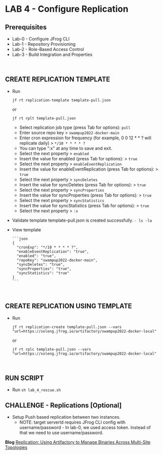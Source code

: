 # LAB 4 - Configure Replication

## Prerequisites
- Lab-0 - Configure JFrog CLI
- Lab-1 - Repository Provisioning
- Lab-2 - Role-Based Access Control
- Lab-3 - Build Integration and Properties

<br />

## CREATE REPLICATION TEMPLATE
- Run 

    ``jf rt replication-template template-pull.json``

     or

    ``jf rt rplt template-pull.json``

  - Select replication job type (press Tab for options): `pull`
  - Enter source repo key > `swampup2022-docker-main`
  - Enter cron expression for frequency (for example, 0 0 12 * * ? will replicate daily) > `*/10 * * * * ?`
  - You can type ":x" at any time to save and exit.
  - Select the next property > `enabled`
  - Insert the value for enabled (press Tab for options): > `true` 
  - Select the next property > `enableEventReplication` 
  - Insert the value for enableEventReplication (press Tab for options): > `true` 
  - Select the next property > `syncDeletes` 
  - Insert the value for syncDeletes (press Tab for options): > `true` 
  - Select the next property > `syncProperties` 
  - Insert the value for syncProperties (press Tab for options): > `true` 
  - Select the next property > `syncStatistics` 
  - Insert the value for syncStatistics (press Tab for options): > `true` 
  - Select the next property > `:x`

- Validate template template-pull.json is created successfully. `- ls -la`
- View template

      ```json
      {
        "cronExp": "*/10 * * * * ?",
        "enableEventReplication": "true",
        "enabled": "true",
        "repoKey": "swampup2022-docker-main",
        "syncDeletes": "true",
        "syncProperties": "true",
        "syncStatistics": "true"
      }
      ```

<br />

## CREATE REPLICATION USING TEMPLATE
- Run 

    ``jf rt replication-create template-pull.json --vars "url=https://soleng.jfrog.io/artifactory/swampup2022-docker-local"``

    or

    ``jf rt rplc template-pull.json --vars "url=https://soleng.jfrog.io/artifactory/swampup2022-docker-local"``

<br />


## RUN SCRIPT 
- Run ``sh lab_4_rescue.sh``

## CHALLENGE - Replications [Optional]
- Setup Push based replication between two instances. 
  - NOTE: target serverId requires JFrog CLI config with username/password  - In lab-0, we used access token. Instead of that we need to use username/password.


**Blog**
[Replication: Using Artifactory to Manage Binaries Across Multi-Site Topologies](https://jfrog.com/whitepaper/replication-using-artifactory-to-manage-binaries-across-multi-site-topologies/) 